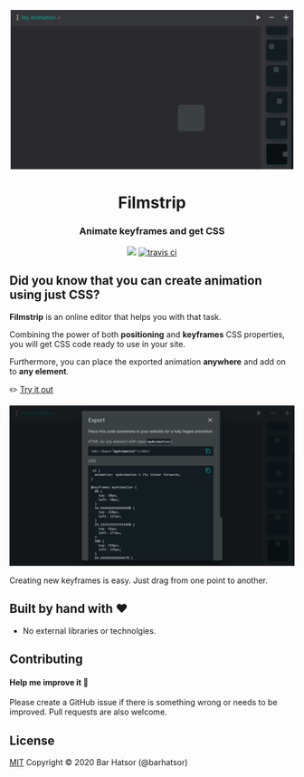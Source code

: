 <p align="center">
  <img width="500" src="scrn1.png">
</p>
<h1 align="center">Filmstrip</h1>
<p align="center">
  <h3 align="center">  
    Animate keyframes and get CSS
  </h3>
</p>
<p align="center">
  <a target='_blank' href='./LICENSE'><img src='https://img.shields.io/badge/license-MIT-blue.svg'/></a>
  <a href="https://travis-ci.com/barhatsor/filmstrip"><img src="https://travis-ci.com/barhatsor/filmstrip.svg?branch=master" alt="travis ci"></a>
</p>

## Did you know that you can create animation using just CSS?

**Filmstrip** is an online editor that helps you with that task.

Combining the power of both **positioning** and **keyframes** CSS properties, you will get CSS code ready to use in your site.

Furthermore, you can place the exported animation **anywhere** and add on to **any element**.

:pencil2: [Try it out](https://filmstrip.netlify.app/)

<p align="center">
  <img width="600" src="scrn2.png">
</p>

Creating new keyframes is easy. Just drag from one point to another.

## Built by hand with :heart:
- No external libraries or technolgies.

## Contributing

#### Help me improve it :seedling:

Please create a GitHub issue if there is something wrong or needs to be improved. Pull requests are also welcome.

## License

[MIT](https://opensource.org/licenses/mit-license.php)
Copyright © 2020 Bar Hatsor (@barhatsor)
